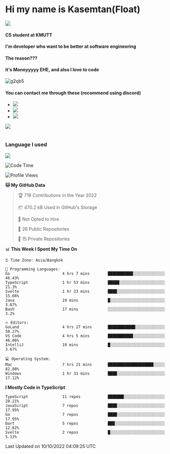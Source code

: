 # Hi my name is Kasemtan(Float)
![](https://64.media.tumblr.com/9c2a8f831efe8da556ffbf89cebb52c9/b86c1ab833a37e32-93/s1280x1920/d000dc22f75df64be2bc150f5fa69c4f6df6bb07.gifv)
#### CS student at KMUTT
#### I'm developer who want to be better at software engineering
#### The reason???
#### it's Moneyyyyy EHE, and also I love to code
![g2qb5](https://user-images.githubusercontent.com/69688279/175812510-9235eaf7-72f7-40d3-b163-56efa9aa5c6b.gif)

#### You can contact me through these (recommend using discord)
- [![](https://img.shields.io/badge/Discord-5865F2?logo=Discord&logoColor=white)](https://discordapp.com/users/278155096225742848)
- [![](https://img.shields.io/badge/Facebook-1877F2?logo=facebook&logoColor=white)](https://www.facebook.com/float.teavasirichokchai/)
- [![](https://img.shields.io/badge/linkedin-0A66C2?logo=linkedin&logoColor=white)](https://www.linkedin.com/in/kasemtan-teavasirichokchai-975531227/)

[![](https://github-readme-stats.vercel.app/api?username=FloatKasemtan&show_icons=true&theme=nightowl)]()
#
### Language I used
[![](https://github-readme-stats.vercel.app/api/top-langs/?username=FloatKasemtan&layout=compact&theme=nightowl)]()
<!--START_SECTION:waka-->
![Code Time](http://img.shields.io/badge/Code%20Time-752%20hrs%2044%20mins-blue)

![Profile Views](http://img.shields.io/badge/Profile%20Views-1-blue)

**🐱 My GitHub Data** 

> 🏆 719 Contributions in the Year 2022
 > 
> 📦 470.2 kB Used in GitHub's Storage 
 > 
> 🚫 Not Opted to Hire
 > 
> 📜 26 Public Repositories 
 > 
> 🔑 15 Private Repositories  
 > 
📊 **This Week I Spent My Time On** 

```text
⌚︎ Time Zone: Asia/Bangkok

💬 Programming Languages: 
Go                       4 hrs 7 mins        ███████████░░░░░░░░░░░░░░   46.43% 
TypeScript               1 hr 53 mins        █████░░░░░░░░░░░░░░░░░░░░   21.3% 
Svelte                   1 hr 23 mins        ████░░░░░░░░░░░░░░░░░░░░░   15.66% 
Java                     19 mins             █░░░░░░░░░░░░░░░░░░░░░░░░   3.67% 
Bash                     17 mins             ░░░░░░░░░░░░░░░░░░░░░░░░░   3.2%

🔥 Editors: 
GoLand                   4 hrs 27 mins       ████████████░░░░░░░░░░░░░   50.27% 
VS Code                  4 hrs 5 mins        ███████████░░░░░░░░░░░░░░   46.06% 
IntelliJ                 19 mins             █░░░░░░░░░░░░░░░░░░░░░░░░   3.67%

💻 Operating System: 
Mac                      7 hrs 21 mins       ████████████████████░░░░░   82.88% 
Windows                  1 hr 31 mins        ████░░░░░░░░░░░░░░░░░░░░░   17.12%

```

**I Mostly Code in TypeScript** 

```text
TypeScript               11 repos            ███████░░░░░░░░░░░░░░░░░░   28.21% 
JavaScript               7 repos             ████░░░░░░░░░░░░░░░░░░░░░   17.95% 
Go                       7 repos             ████░░░░░░░░░░░░░░░░░░░░░   17.95% 
Dart                     5 repos             ███░░░░░░░░░░░░░░░░░░░░░░   12.82% 
Svelte                   2 repos             █░░░░░░░░░░░░░░░░░░░░░░░░   5.13%

```



 Last Updated on 10/10/2022 04:09:25 UTC
<!--END_SECTION:waka-->
<!--
**FloatKasemtan/FloatKasemtan** is a ✨ _special_ ✨ repository because its `README.md` (this file) appears on your GitHub profile.

Here are some ideas to get you started:

- 🔭 I’m currently working on ...
- 🌱 I’m currently learning ...
- 👯 I’m looking to collaborate on ...
- 🤔 I’m looking for help with ...
- 💬 Ask me about ...
- 📫 How to reach me: ...
- 😄 Pronouns: ...
- ⚡ Fun fact: ...
-->
